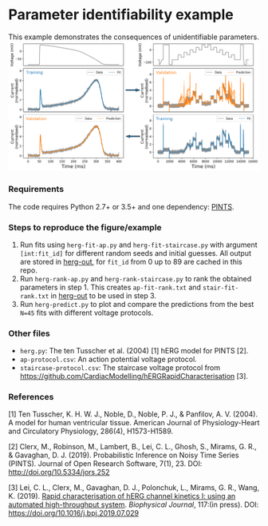 # Parameter identifiability example

This example demonstrates the consequences of unidentifiable parameters.
![Figure 2](herg-fig/herg-fits-and-predictions.png)

### Requirements
The code requires Python 2.7+ or 3.5+ and one dependency: [PINTS](https://github.com/pints-team/pints).

### Steps to reproduce the figure/example
1. Run fits using `herg-fit-ap.py` and `herg-fit-staircase.py` with argument `[int:fit_id]` for different random seeds and initial guesses.
All output are stored in [herg-out](./herg-out), for `fit_id` from 0 up to 89 are cached in this repo.
2. Run `herg-rank-ap.py` and `herg-rank-staircase.py` to rank the obtained parameters in step 1.
This creates `ap-fit-rank.txt` and `stair-fit-rank.txt` in [herg-out](./herg-out) to be used in step 3.
3. Run `herg-predict.py` to plot and compare the predictions from the best `N=45` fits with different voltage protocols.

### Other files
- `herg.py`: The ten Tusscher et al. (2004) [1] hERG model for PINTS [2].
- `ap-protocol.csv`: An action potential voltage protocol.
- `staircase-protocol.csv`: The staircase voltage protocol from <https://github.com/CardiacModelling/hERGRapidCharacterisation> [3].

### References
[1] Ten Tusscher, K. H. W. J., Noble, D., Noble, P. J., & Panfilov, A. V. (2004). A model for human ventricular tissue. American Journal of Physiology-Heart and Circulatory Physiology, 286(4), H1573-H1589.

[2] Clerx, M., Robinson, M., Lambert, B., Lei, C. L., Ghosh, S., Mirams, G. R., & Gavaghan, D. J. (2019). Probabilistic Inference on Noisy Time Series (PINTS). Journal of Open Research Software, 7(1), 23. DOI: http://doi.org/10.5334/jors.252

[3] Lei, C. L., Clerx, M., Gavaghan, D. J., Polonchuk, L., Mirams, G. R., Wang, K.
(2019).
[Rapid characterisation of hERG channel kinetics I: using an automated high-throughput system](https://doi.org/10.1016/j.bpj.2019.07.029).
_Biophysical Journal_, 117:(in press). DOI: https://doi.org/10.1016/j.bpj.2019.07.029
